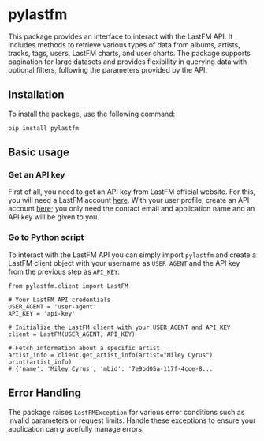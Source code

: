 # pylastfm 

This package provides an interface to interact with the LastFM API.
It includes methods to retrieve various types of data from albums, artists, tracks, tags, users, LastFM charts, and user charts. 
The package supports pagination for large datasets and provides flexibility in querying data with optional filters, following the parameters provided by the API.

## Installation

To install the package, use the following command:

```{.sh}
pip install pylastfm
```
## Basic usage

### Get an API key
First of all, you need to get an API key from LastFM official website. For this, you will need a LastFM account [here](https://www.last.fm/join). With your user profile, create an API account [here](https://www.last.fm/api/account/create); you only need the contact email and application name and an API key will be given to you.

### Go to Python script

To interact with the LastFM API you can simply import `pylastfm` and create a LastFM client object with your username as `USER_AGENT` and the API key from the previous step as `API_KEY`:

```{.py3}
from pylastfm.client import LastFM

# Your LastFM API credentials
USER_AGENT = 'user-agent'
API_KEY = 'api-key'

# Initialize the LastFM client with your USER_AGENT and API_KEY
client = LastFM(USER_AGENT, API_KEY)

# Fetch information about a specific artist
artist_info = client.get_artist_info(artist="Miley Cyrus")
print(artist_info)
# {'name': 'Miley Cyrus', 'mbid': '7e9bd05a-117f-4cce-8...
```

## Error Handling

The package raises `LastFMException` for various error conditions such as invalid parameters or request limits.
Handle these exceptions to ensure your application can gracefully manage errors.
